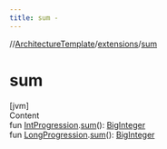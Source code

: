 ```yaml
---
title: sum -
---
```

//[ArchitectureTemplate](../index.md)/[extensions](index.md)/[sum](sum.md)



# sum  
[jvm]  
Content  
fun [IntProgression](https://kotlinlang.org/api/latest/jvm/stdlib/kotlin.ranges/-int-progression/index.html).[sum](sum.md)(): [BigInteger](https://docs.oracle.com/javase/8/docs/api/java/math/BigInteger.html)  
fun [LongProgression](https://kotlinlang.org/api/latest/jvm/stdlib/kotlin.ranges/-long-progression/index.html).[sum](sum.md)(): [BigInteger](https://docs.oracle.com/javase/8/docs/api/java/math/BigInteger.html)  



